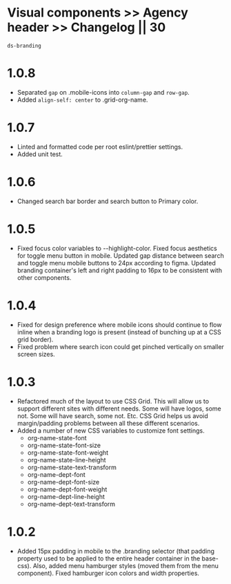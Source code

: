 # Visual components >> Agency header >> Changelog || 30

`ds-branding`

# 1.0.8
* Separated `gap` on .mobile-icons into `column-gap` and `row-gap`.
* Added `align-self: center` to .grid-org-name.

# 1.0.7
* Linted and formatted code per root eslint/prettier settings.
* Added unit test.

# 1.0.6
* Changed search bar border and search button to Primary color.

# 1.0.5
* Fixed focus color variables to --highlight-color. Fixed focus aesthetics for toggle menu button in mobile. Updated gap distance between search and toggle menu mobile buttons to 24px according to figma. Updated branding container's left and right padding to 16px to be consistent with other components.

# 1.0.4
* Fixed for design preference where mobile icons should continue to flow inline when a branding logo is present (instead of bunching up at a CSS grid border).
* Fixed problem where search icon could get pinched vertically on smaller screen sizes.

# 1.0.3
* Refactored much of the layout to use CSS Grid. This will allow us to support different sites with different needs. Some will have logos, some not. Some will have search, some not. Etc. CSS Grid helps us avoid margin/padding problems between all these different scenarios.
* Added a number of new CSS variables to customize font settings.
    * org-name-state-font
    * org-name-state-font-size
    * org-name-state-font-weight
    * org-name-state-line-height
    * org-name-state-text-transform
    * org-name-dept-font
    * org-name-dept-font-size
    * org-name-dept-font-weight
    * org-name-dept-line-height
    * org-name-dept-text-transform

# 1.0.2
* Added 15px padding in mobile to the .branding selector (that padding property used to be applied to the entire header container in the base-css). Also, added menu hamburger styles (moved them from the menu component). Fixed hamburger icon colors and width properties.


